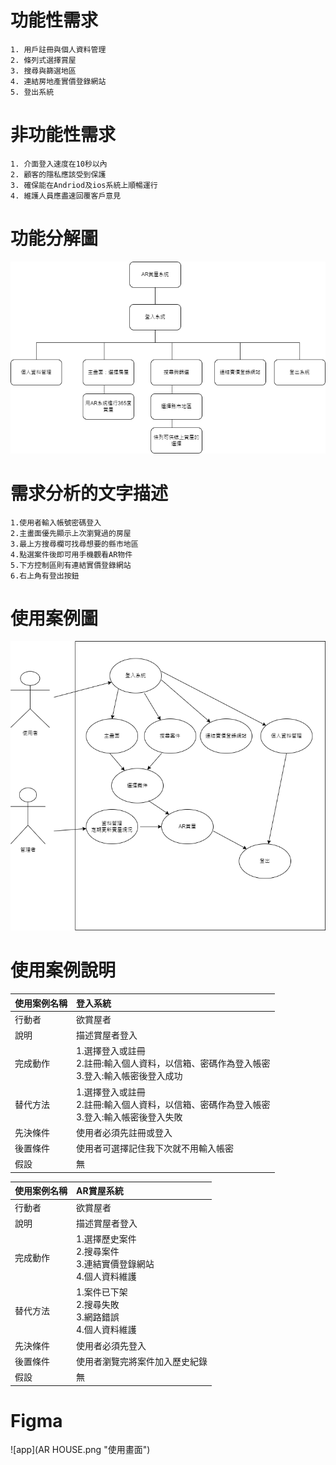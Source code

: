 # 功能性需求
```
1. 用戶註冊與個人資料管理
2. 條列式選擇賞屋
3. 搜尋與篩選地區
4. 連結房地產實價登錄網站
5. 登出系統
```
# 非功能性需求
```
1. 介面登入速度在10秒以內
2. 顧客的隱私應該受到保護
3. 確保能在Andriod及ios系統上順暢運行
4. 維護人員應盡速回覆客戶意見
```
# 功能分解圖
![process](process.png "功能分解圖")
# 需求分析的文字描述
```
1.使用者輸入帳號密碼登入
2.主畫面優先顯示上次瀏覽過的房屋
3.最上方搜尋欄可找尋想要的縣市地區
4.點選案件後即可用手機觀看AR物件
5.下方控制區則有連結實價登錄網站
6.右上角有登出按鈕
```
# 使用案例圖
![USE](case.drawio.png "使用案例圖")
# 使用案例說明
| 使用案例名稱   |  登入系統   |
| :------   | :----  |
| 行動者  | 欲賞屋者 |
| 說明  | 描述賞屋者登入 |
| 完成動作  | 1.選擇登入或註冊<br> 2.註冊:輸入個人資料，以信箱、密碼作為登入帳密<br>3.登入:輸入帳密後登入成功|
| 替代方法  | 1.選擇登入或註冊<br> 2.註冊:輸入個人資料，以信箱、密碼作為登入帳密<br>3.登入:輸入帳密後登入失敗 |
| 先決條件  | 使用者必須先註冊或登入 |
| 後置條件  | 使用者可選擇記住我下次就不用輸入帳密 |
| 假設  | 無 |

| 使用案例名稱   |  AR賞屋系統   |
| :------   | :----  |
| 行動者  | 欲賞屋者 |
| 說明  | 描述賞屋者登入 |
| 完成動作  | 1.選擇歷史案件<br> 2.搜尋案件<br>3.連結實價登錄網站<br>4.個人資料維護|
| 替代方法  | 1.案件已下架<br> 2.搜尋失敗<br>3.網路錯誤<br>4.個人資料維護 |
| 先決條件  | 使用者必須先登入 |
| 後置條件  | 使用者瀏覽完將案件加入歷史紀錄 |
| 假設  | 無 |
# Figma
![app](AR HOUSE.png "使用畫面")
